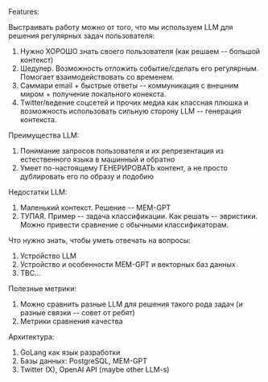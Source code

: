 Features:

Выстраивать работу можно от того, что мы используем LLM для решения регулярных задач пользователя:

1) Нужно ХОРОШО знать своего пользователя (как решаем -- большой контекст)
2) Шедулер. Возможность отложить событие/сделать его регулярным. Помогает взаимодействовать со временем.
3) Саммари email + быстрые ответы -- коммуникация с внешним миром + получение локального конекста.
4) Twitter/ведение соцсетей и прочих медиа как классная плюшка и возможность использовать сильную сторону LLM -- генерация контекста.

Преимущества LLM:

1) Понимание запросов пользователя и их репрезентация из естественного языка в машинный и обратно
2) Умеет по-настоящему ГЕНЕРИРОВАТЬ контент, а не просто дублировать его по образу и подобию

Недостатки LLM:
1) Маленький контекст. Решение -- MEM-GPT
2) ТУПАЯ. Пример -- задача классификации. Как решать -- эвристики. Можно привести сравнение с обычными классификаторам.

Что нужно знать, чтобы уметь отвечать на вопросы:

1) Устройство LLM
2) Устройство и особенности MEM-GPT и векторных баз данных
3) TBC...

Полезные метрики:
1) Можно сравнить разные LLM для решения такого рода задач (и разные связки -- совет от ребят)
2) Метрики сравнения качества

Архитектура:
1) GoLang как язык разработки
2) Базы данных: PostgreSQL, MEM-GPT
3) Twitter (X), OpenAI API (maybe other LLM-s)